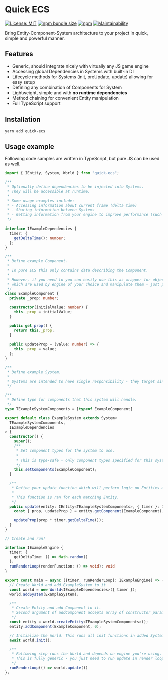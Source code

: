 # Quick ECS

[![License: MIT](https://img.shields.io/npm/l/quick-ecs?style=flat)](https://opensource.org/licenses/MIT)
[![npm bundle size](https://img.shields.io/bundlephobia/minzip/quick-ecs?style=flat)](https://www.npmjs.com/package/quick-ecs)
[![npm](https://img.shields.io/npm/v/quick-ecs?style=flat)](https://www.npmjs.com/package/quick-ecs)
[![Maintainability](https://api.codeclimate.com/v1/badges/92c6671bbb5283ee1c3c/maintainability)](https://codeclimate.com/github/hemi93/quick-ecs/maintainability)

Bring Entity-Component-System architecture to your project in quick, simple and powerful manner.

## Features

- Generic, should integrate nicely with virtually any JS game engine
- Accessing global Dependencies in Systems with built-in DI
- Lifecycle methods for Systems (init, preUpdate, update) allowing for easy setup
- Defining any combination of Components for System
- Lightweight, simple and with **no runtime dependencies**
- Method chaining for convenient Entity manipulation
- Full TypeScript support

## Installation

```bash
yarn add quick-ecs
```

## Usage example

Following code samples are written in TypeScript, but pure JS can be used as well.

```typescript
import { IEntity, System, World } from "quick-ecs";

/**
 * Optionally define dependencies to be injected into Systems.
 * They will be accessible at runtime.
 *
 * Some usage examples include:
 * - Accessing information about current frame (delta time)
 * - Sharing information between Systems
 * - Getting information from your engine to improve performance (such as current camera frustrum)
 */

interface IExampleDependencies {
  timer: {
    getDeltaTime(): number;
  };
}

/**
 * Define example Component.
 *
 * In pure ECS this only contains data describing the Component.
 *
 * However, if you need to you can easily use this as wrapper for objects
 * which are used by engine of your choice and manipulate them - just pass them in constructor.
 */
class ExampleComponent {
  private _prop: number;

  constructor(initialValue: number) {
    this._prop = initialValue;
  }

  public get prop() {
    return this._prop;
  }

  public updateProp = (value: number) => {
    this._prop = value;
  };
}

/**
 * Define example System.
 *
 * Systems are intended to have single responsibility - they target single group of entities.
 */

/**
 * Define type for components that this system will handle.
 */
type TExampleSystemComponents = [typeof ExampleComponent]

export default class ExampleSystem extends System<
  TExampleSystemComponents,
  IExampleDependencies
> {
  constructor() {
    super();
    /**
     * Set component types for the system to use.
     *
     * This is type-safe - only component types specified for this system are allowed.
     */
    this.setComponents(ExampleComponent);
  }

  /**
   * Define your update function which will perform logic on Entities matching specified Components.
   *
   * This function is ran for each matching Entity.
   */
  public update(entity: IEntity<TExampleSystemComponents>, { timer }: IExampleDependencies) {
    const { prop, updateProp } = entity.getComponent(ExampleComponent);

    updateProp(prop * timer.getDeltaTime());
  }
}

// Create and run!

interface IExampleEngine {
  timer: {
    getDeltaTime: () => Math.random()
  };
  runRenderLoop(renderFunction: () => void): void
}

export const main = async ({timer, runRenderLoop}: IExampleEngine) => {
  // Create World and add ExampleSystem to it
  const world = new World<IExampleDependencies>({ timer });
  world.addSystem(ExampleSystem);

  /**
   * Create Entity and add Component to it.
   * Second argument of addComponent accepts array of constructor params, type safe!
   */
  const entity = world.createEntity<TExampleSystemComponents>();
  entity.addComponent(ExampleComponent, 0);

  // Initialize the World. This runs all init functions in added Systems.
  await world.init();

  /**
   * Following step runs the World and depends on engine you're using.
   * This is fully generic - you just need to run update in render loop!
   */
  runRenderLoop(() => world.update())
};
```
